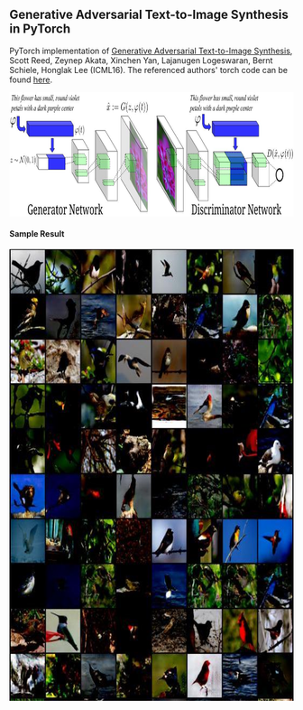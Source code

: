 ## Generative Adversarial Text-to-Image Synthesis in PyTorch
PyTorch implementation of [Generative Adversarial Text-to-Image Synthesis](https://arxiv.org/abs/1605.05396), Scott Reed, Zeynep Akata, Xinchen Yan, Lajanugen Logeswaran, Bernt Schiele, Honglak Lee (ICML16).
The referenced authors' torch code can be found [here](https://github.com/reedscot/icml2016.git).

<img src="txt2img/samples/dcgan_network.jpg" width="900px" height="220px"/>
<br/>

#### Sample Result

<img src="txt2img/samples/result.jpg" width="600px" height="800px"/>
